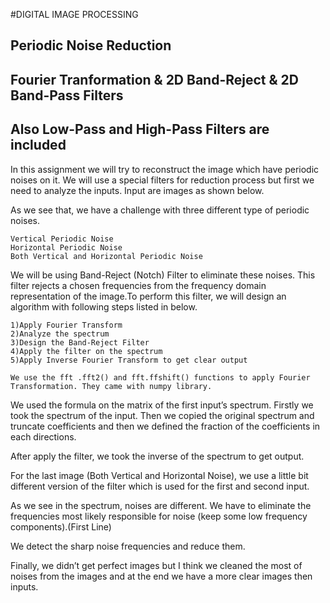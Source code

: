 #DIGITAL IMAGE PROCESSING


## Periodic Noise Reduction 

## Fourier Tranformation & 2D Band-Reject & 2D Band-Pass Filters
## Also Low-Pass and High-Pass Filters are included

In this assignment we will try to reconstruct the image which have periodic noises on it. We
will use a special filters for reduction process but first we need to analyze the inputs. Input are
images as shown below.

As we see that, we have a challenge with three different type of periodic noises.

```
Vertical Periodic Noise
Horizontal Periodic Noise
Both Vertical and Horizontal Periodic Noise
```
We will be using Band-Reject (Notch) Filter to eliminate these noises. This filter rejects a chosen
frequencies from the frequency domain representation of the image.To perform this filter, we will
design an algorithm with following steps listed in below.

```
1)Apply Fourier Transform
2)Analyze the spectrum
3)Design the Band-Reject Filter
4)Apply the filter on the spectrum
5)Apply Inverse Fourier Transform to get clear output
```



```
We use the fft .fft2() and fft.ffshift() functions to apply Fourier Transformation. They came with numpy library.
```


We used the formula on the matrix of the first input’s spectrum. Firstly we took the spectrum of the
input. Then we copied the original spectrum and truncate coefficients and then we defined the
fraction of the coefficients in each directions.

After apply the filter, we took the inverse of the spectrum to get output.

For the last image (Both Vertical and Horizontal Noise), we use a little bit different version of the
filter which is used for the first and second input.

As we see in the spectrum, noises are different. We have to eliminate the frequencies most likely
responsible for noise (keep some low frequency components).(First Line)

We detect the sharp noise frequencies and reduce them.

Finally, we didn’t get perfect images but I think we cleaned the most of noises from the images and
at the end we have a more clear images then inputs.



